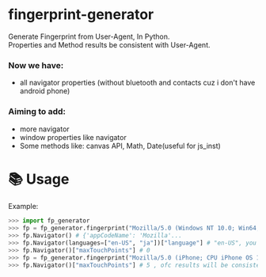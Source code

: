# fingerprint-generator
Generate Fingerprint from User-Agent, In Python.<br>
Properties and Method results be consistent with User-Agent.<br>
### Now we have:
- all navigator properties (without bluetooth and contacts cuz i don't have android phone)

### Aiming to add:
- more navigator
- window properties like navigator
- Some methods like: canvas API, Math, Date(useful for js_inst)
# 📚 Usage
Example:
```py
>>> import fp_generator
>>> fp = fp_generator.fingerprint("Mozilla/5.0 (Windows NT 10.0; Win64; x64) AppleWebKit/537.36 (KHTML, like Gecko) Chrome/138.0.0.0 Safari/537.36")
>>> fp.Navigator() # {'appCodeName': 'Mozilla'...
>>> fp.Navigator(languages=["en-US", "ja"])["language"] # "en-US", you can change languages manually because they're dependented with your IP or proxy.
>>> fp.Navigator()["maxTouchPoints"] # 0
>>> fp = fp_generator.fingerprint("Mozilla/5.0 (iPhone; CPU iPhone OS 18_5 like Mac OS X) AppleWebKit/605.1.15 (KHTML, like Gecko) CriOS/138.0.7204.156 Mobile/15E148 Safari/604.1")
>>> fp.Navigator()["maxTouchPoints"] # 5 , ofc results will be consistent with your user-agent.
```
